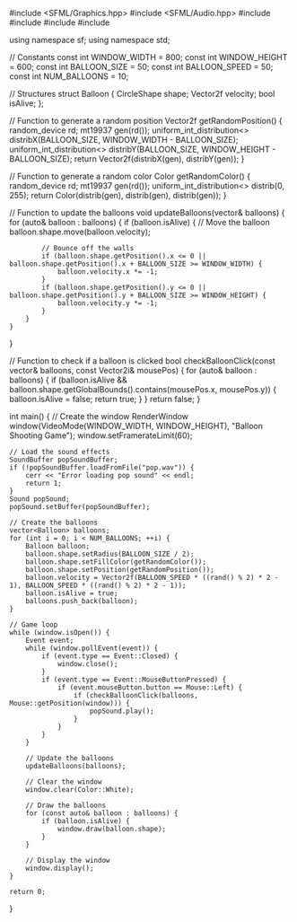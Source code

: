 #include <SFML/Graphics.hpp>
#include <SFML/Audio.hpp>
#include <iostream>
#include <random>
#include <ctime>
#include <vector>

using namespace sf;
using namespace std;

// Constants
const int WINDOW_WIDTH = 800;
const int WINDOW_HEIGHT = 600;
const int BALLOON_SIZE = 50;
const int BALLOON_SPEED = 50;
const int NUM_BALLOONS = 10;

// Structures
struct Balloon {
    CircleShape shape;
    Vector2f velocity;
    bool isAlive;
};

// Function to generate a random position
Vector2f getRandomPosition() {
    random_device rd;
    mt19937 gen(rd());
    uniform_int_distribution<> distribX(BALLOON_SIZE, WINDOW_WIDTH - BALLOON_SIZE);
    uniform_int_distribution<> distribY(BALLOON_SIZE, WINDOW_HEIGHT - BALLOON_SIZE);
    return Vector2f(distribX(gen), distribY(gen));
}

// Function to generate a random color
Color getRandomColor() {
    random_device rd;
    mt19937 gen(rd());
    uniform_int_distribution<> distrib(0, 255);
    return Color(distrib(gen), distrib(gen), distrib(gen));
}

// Function to update the balloons
void updateBalloons(vector<Balloon>& balloons) {
    for (auto& balloon : balloons) {
        if (balloon.isAlive) {
            // Move the balloon
            balloon.shape.move(balloon.velocity);

            // Bounce off the walls
            if (balloon.shape.getPosition().x <= 0 || balloon.shape.getPosition().x + BALLOON_SIZE >= WINDOW_WIDTH) {
                balloon.velocity.x *= -1;
            }
            if (balloon.shape.getPosition().y <= 0 || balloon.shape.getPosition().y + BALLOON_SIZE >= WINDOW_HEIGHT) {
                balloon.velocity.y *= -1;
            }
        }
    }
}

// Function to check if a balloon is clicked
bool checkBalloonClick(const vector<Balloon>& balloons, const Vector2i& mousePos) {
    for (auto& balloon : balloons) {
        if (balloon.isAlive && balloon.shape.getGlobalBounds().contains(mousePos.x, mousePos.y)) {
            balloon.isAlive = false;
            return true;
        }
    }
    return false;
}

int main() {
    // Create the window
    RenderWindow window(VideoMode(WINDOW_WIDTH, WINDOW_HEIGHT), "Balloon Shooting Game");
    window.setFramerateLimit(60);

    // Load the sound effects
    SoundBuffer popSoundBuffer;
    if (!popSoundBuffer.loadFromFile("pop.wav")) {
        cerr << "Error loading pop sound" << endl;
        return 1;
    }
    Sound popSound;
    popSound.setBuffer(popSoundBuffer);

    // Create the balloons
    vector<Balloon> balloons;
    for (int i = 0; i < NUM_BALLOONS; ++i) {
        Balloon balloon;
        balloon.shape.setRadius(BALLOON_SIZE / 2);
        balloon.shape.setFillColor(getRandomColor());
        balloon.shape.setPosition(getRandomPosition());
        balloon.velocity = Vector2f(BALLOON_SPEED * ((rand() % 2) * 2 - 1), BALLOON_SPEED * ((rand() % 2) * 2 - 1));
        balloon.isAlive = true;
        balloons.push_back(balloon);
    }

    // Game loop
    while (window.isOpen()) {
        Event event;
        while (window.pollEvent(event)) {
            if (event.type == Event::Closed) {
                window.close();
            }
            if (event.type == Event::MouseButtonPressed) {
                if (event.mouseButton.button == Mouse::Left) {
                    if (checkBalloonClick(balloons, Mouse::getPosition(window))) {
                        popSound.play();
                    }
                }
            }
        }

        // Update the balloons
        updateBalloons(balloons);

        // Clear the window
        window.clear(Color::White);

        // Draw the balloons
        for (const auto& balloon : balloons) {
            if (balloon.isAlive) {
                window.draw(balloon.shape);
            }
        }

        // Display the window
        window.display();
    }

    return 0;
}
